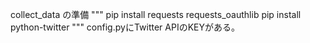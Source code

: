 collect_data の準備
"""
pip install requests requests_oauthlib
pip install python-twitter
"""
config.pyにTwitter APIのKEYがある。